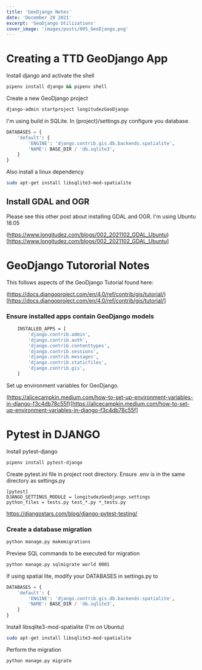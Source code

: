 ```yaml
---
title: 'GeoDjango Notes'
date: 'December 28 2021'
excerpt: 'GeoDjango Utilizations'
cover_image: 'images/posts/005_GeoDjango.png'
---
```


# Creating a TTD GeoDjango App

Install django and activate the shell

```bash
pipenv install django && pipenv shell
```

Create a new GeoDjango project

```bash
django-admin startproject longitudezGeoDjango
```

I'm using build in SQLite. In {project}/settings.py configure you database. 

```python
DATABASES = {
    'default': {
        'ENGINE': 'django.contrib.gis.db.backends.spatialite',
        'NAME': BASE_DIR / 'db.sqlite3',
    }
}
```
Also install a linux dependency

```bash
sudo apt-get install libsqlite3-mod-spatialite
```

## Install GDAL and OGR

Please see this other post about installing GDAL and OGR. I'm using Ubuntu 18.05

(https://www.longitudez.com/blogs/002_2021102_GDAL_Ubuntu)[https://www.longitudez.com/blogs/002_2021102_GDAL_Ubuntu]

# GeoDjango Tutororial Notes

This follows aspects of the GeoDjango Tutorial found here:

(https://docs.djangoproject.com/en/4.0/ref/contrib/gis/tutorial/)[https://docs.djangoproject.com/en/4.0/ref/contrib/gis/tutorial/]

### Ensure installed apps contain GeoDjango models

```bash
    INSTALLED_APPS = [
        'django.contrib.admin',
        'django.contrib.auth',
        'django.contrib.contenttypes',
        'django.contrib.sessions',
        'django.contrib.messages',
        'django.contrib.staticfiles',
        'django.contrib.gis',
    ]
```

Set up environment variables for GeoDjango.

(https://alicecampkin.medium.com/how-to-set-up-environment-variables-in-django-f3c4db78c55f)[https://alicecampkin.medium.com/how-to-set-up-environment-variables-in-django-f3c4db78c55f]


# Pytest in DJANGO

Install pytest-django

```bash
pipenv install pytest-django
```

Create pytest.ini file in project root directory. Ensure .env is in the same directory as settings.py

```
[pytest]
DJANGO_SETTINGS_MODULE = longitudezGeoDjango.settings
python_files = tests.py test_*.py *_tests.py
```

https://djangostars.com/blog/django-pytest-testing/

### Create a database migration

```bash
python manage.py makemigrations
```

Preview SQL commands to be executed for migration

```bash
python manage.py sqlmigrate world 0001
```


If using spatial lite, modify your DATABASES in settings.py to

```python
DATABASES = {
    'default': {
        'ENGINE': 'django.contrib.gis.db.backends.spatialite',
        'NAME': BASE_DIR / 'db.sqlite3',
    }
}
```
Install libsqlite3-mod-spatialite (I'm on Ubuntu)

```bash
sudo apt-get install libsqlite3-mod-spatialite
```

Perform the migration
```bash
python manage.py migrate
```

